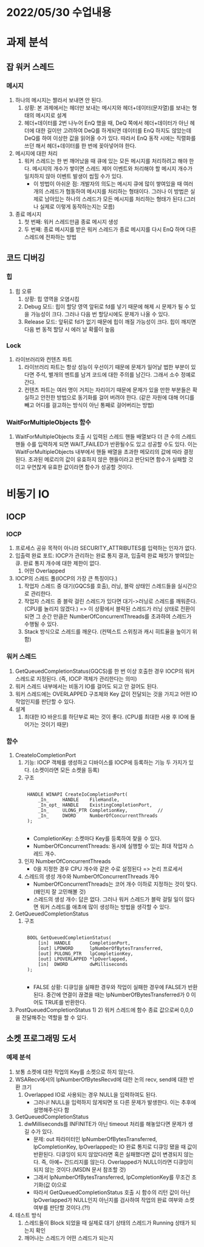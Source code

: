 # 2022/05/30 수업내용
# 과제 분석
## 잡 워커 스레드
### 메시지
1. 하나의 메시지는 짤라서 보내면 안 된다.
    1) 상황: 본 과제에서는 헤더만 보내는 메시지와 헤더+데이터(문자열)를 보내는 형태의 메시지로 설계
    2) 헤더+데이터를 2번 나누어 EnQ 했을 때, DeQ 쪽에서 헤더+데이터가 아닌 헤더에 대한 길이만 고려하여 DeQ를 하게되면 데이터를 EnQ 하지도 않았는데 DeQ를 하여 이상한 값을 읽어올 수가 있다. 따라서 EnQ 동작 시에는 직렬화를 쓰던 해서 헤더+데이터를 한 번에 꽂아넣어야 한다.
2. 메시지에 대한 처리
    1) 워커 스레드는 한 번 깨어났을 때 큐에 있는 모든 메시지를 처리하려고 해야 한다. 메시지의 개수가 쌓이면 스레드 제어 이벤트와 처리해야 할 메시지 개수가 일치하지 않아 이벤트 발생이 씹힐 수가 있다.
        * 이 방법이 아쉬운 점: 개발자의 의도는 메시지 큐에 많이 쌓여있을 때 여러개의 스레드가 협동하여 메시지를 처리하는 형태이다. 그러나 이 방법은 실제로 남아있는 하나의 스레드가 모든 메시지를 처리하는 형태가 된다.(그러나 실제로 이렇게 동작하는지는 모름)
3. 종료 메시지
    1) 첫 번째: 워커 스레드만큼 종료 메시지 생성
    2) 두 번째: 종료 메시지를 받은 워커 스레드가 종료 메시지를 다시 EnQ 하며 다른 스레드에 전파하는 방법

## 코드 디버깅
### 힙
1. 힙 오류
    1) 상황: 힙 영역을 오염시킴
    2) Debug 모드: 힙이 할당 영역 앞뒤로 fd를 넣기 때문에 해제 시 문제가 될 수 있을 가능성이 크다. 그러나 다음 번 할당시에도 문제가 나올 수 있다.
    3) Release 모드: 앞뒤로 fd가 없기 때문에 힙이 깨질 가능성이 크다. 힙이 깨지면 다음 번 동적 할당 시 에러 날 확률이 높음

### Lock
1. 라이브러리와 컨텐츠 파트
    1) 라이브러리 파트는 항상 성능이 우선이기 때문에 문제가 일어날 법한 부분이 있다면 주석, 별개의 멘트를 남겨 코드에 대한 주의를 남긴다. 그래서 소수 정예로 간다. 
    2) 컨텐츠 파트는 여러 명이 거치는 자리이기 때문에 문제가 있을 만한 부분들은 확실하고 안전한 방법으로 동기화를 걸어 버려야 한다. (같은 자원에 대해 어디를 빼고 어디를 걸고하는 방식이 아닌 통째로 걸어버리는 방법) 

### WaitForMultipleObjects 함수
1. WaitForMultipleObjects 호출 시 입력된 스레드 핸들 배열보다 더 큰 수의 스레드 핸들 수를 입력하게 되면 WAIT_FAILED가 반환될수도 있고 성공할 수도 있다. 이는 WaitForMultipleObjects 내부에서 핸들 배열을 초과한 메모리의 값에 따라 결정된다. 초과된 메로리의 값이 유효하지 않은 핸들이라고 판단되면 함수가 실패할 것이고 우연찮게 유효한 값이라면 함수가 성공할 것이다.

# 비동기 IO
## IOCP
### IOCP
1. 프로세스 공유 목적이 아니라 SECURITY_ATTRIBUTES를 입력하는 인자가 없다.
2. 입출력 완료 포트: IOCP가 관리하는 완료 통지 결과, 입출력 완료 패킷가 쌓여있는 큐. 완료 통지 개수에 대한 제한이 없다.
    1) 어떤 Overlapped
3. IOCP의 스레드 풀(IOCP의 가장 큰 특징이다.)
    1) 작업자 스레드 중 대기(GQCS를 호출), 러닝, 블락 상태인 스레드들을 실시간으로 관리한다.
    2) 작업자 스레드 중 블락 걸린 스레드가 있다면 대기->러닝로 스레드를 깨워준다. (CPU를 놀리지 않겠다.) => 이 상황에서 블락된 스레드가 러닝 상태로 전환이 되면 그 순간 만큼은 NumberOfConcurrentThreads를 초과하여 스레드가 수행될 수 있다.
    3) Stack 방식으로 스레드를 깨운다. (컨텍스트 스위칭과 캐시 히트율을 높이기 위함)

### 워커 스레드
1. GetQueuedCompletionStatus(GQCS)를 한 번 이상 호출한 경우 IOCP의 워커 스레드로 지정된다. (즉, IOCP 객체가 관리한다는 의미)
2. 워커 스레드 내부에서는 비동기 IO를 걸어도 되고 안 걸어도 된다.
3. 워커 스레드에는 OVERLAPPED 구조체와 Key 값이 전달되는 것을 가지고 어떤 IO 작업인지를 판단할 수 있다.
4. 설계
    1) 최대한 IO 바운드를 하단부로 짜는 것이 좋다. (CPU를 최대한 사용 후 IO에 들어가는 것이기 때문)

### 함수
1. CreateIoCompletionPort
    1) 기능: IOCP 객체를 생성하고 디바이스를 IOCP에 등록하는 기능 두 가지가 있다. (소켓이라면 모든 소켓을 등록)
    2) 구조
        <pre><code>
        HANDLE WINAPI CreateIoCompletionPort(
            _In_     HANDLE    FileHandle,
            _In_opt_ HANDLE    ExistingCompletionPort,
            _In_     ULONG_PTR CompletionKey,           // 
            _In_     DWORD     NumberOfConcurrentThreads
        );
        </code></pre>
        * CompletionKey: 소켓마다 Key를 등록하여 찾을 수 있다.
        * NumberOfConcurrentThreads: 동시에 실행할 수 있는 최대 작업자 스레드 개수.
    3) 인자 NumberOfConcurrentThreads
        * 0을 지정한 경우 CPU 개수와 같은 수로 설정된다 => 논리 프로세서 
    4) 스레드의 생성 개수와 NumberOfConcurrentThreads 개수
        * NumberOfConcurrentThreads는 코어 개수 이하로 지정하는 것이 맞다. (왜인지 잘 고민해볼 것)
        * 스레드의 생성 개수: 답은 없다. 그러나 워커 스레드가 블락 걸릴 일이 많다면 워커 스레드를 애초에 많이 생성하는 방법을 생각할 수 있다.
2. GetQueuedCompletionStatus
    1) 구조 
        <pre><code>
        BOOL GetQueuedCompletionStatus(
            [in]  HANDLE       CompletionPort,
            [out] LPDWORD      lpNumberOfBytesTransferred,
            [out] PULONG_PTR   lpCompletionKey,
            [out] LPOVERLAPPED *lpOverlapped,
            [in]  DWORD        dwMilliseconds
        );
        </code></pre>
        * FALSE 상황: 디큐잉을 실패한 경우와 작업이 실패한 경우에 FALSE가 반환된다. 중간에 연결이 끊겼을 때는 lpNumberOfBytesTransferred가 0 이어도 TRUE를 반환한다.
3. PostQueuedCompletionStatus
    1) 
    2) 워커 스레드에 함수 종료 값으로써 0,0,0을 전달해주는 역할을 할 수 있다.

## 소켓 프로그래밍 도서
### 예제 분석
1. 보통 소켓에 대한 작업의 Key를 소켓으로 하지 않는다.
2. WSARecv에서의 lpNumberOfBytesRecvd에 대한 논의 recv, send에 대한 반환 크기
    1) Overlapped IO로 사용되는 경우 NULL을 입력하여도 된다.
        * 그러나! NULL을 입력하지 않게되면 또 다른 문제가 발생한다. 이는 추후에 설명해주신다 함
3. GetQueuedCompletionStatus
    1) dwMilliseconds를 INFINITE가 아닌 timeout 처리를 해놓았다면 문제가 생길 수가 있다.
        * 문제: out 파라미터인 lpNumberOfBytesTransferred, lpCompletionKey, lpOverlapped는 IO 완료 통지로 디큐잉 됐을 때 값이 반환된다. 디큐잉이 되지 않았다라면 혹은 실패했다면 값이 변경되지 않는다. 즉, 아예~ 건드리지를 않는다. Overlapped가 NULL이라면 디큐잉이 되지 않는 것이다.(MSDN 문서 참조할 것)
        * 그래서 lpNumberOfBytesTransferred, lpCompletionKey를 무조건 초기화(값 0)으로
        * 따라서 GetQueuedCompletionStatus 호출 시 함수의 리턴 값이 아닌 lpOverlapped가 NULL인지 아닌지를 검사하여 작업의 완료 여부와 소켓 여부를 판단할 것이다.(?!)
4. 테스트 방식
    1) 스레드들이 Block 되었을 때 실제로 대기 상태의 스레드가 Running 상태가 되는지 확인
    2) 깨어나는 스레드가 어떤 스레드가 되는지
